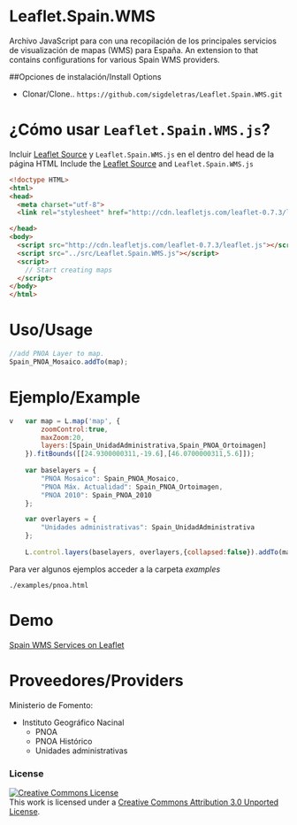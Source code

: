 Leaflet.Spain.WMS
=================
Archivo JavaScript para con una recopilación de los principales servicios de visualización de mapas (WMS) para España. 
An extension to  that contains configurations for various Spain WMS providers.

##Opciones de instalación/Install Options

- Clonar/Clone.. `https://github.com/sigdeletras/Leaflet.Spain.WMS.git`

¿Cómo usar `Leaflet.Spain.WMS.js`?
===
Incluir [Leaflet Source](http://cdn.leafletjs.com/leaflet-0.7.3/leaflet.js) y `Leaflet.Spain.WMS.js` en el dentro del head de la página HTML
Include the [Leaflet Source](http://cdn.leafletjs.com/leaflet-0.7.3/leaflet.js) and `Leaflet.Spain.WMS.js`

```html
<!doctype HTML>
<html>
<head>
  <meta charset="utf-8">
  <link rel="stylesheet" href="http://cdn.leafletjs.com/leaflet-0.7.3/leaflet.css">

</head>
<body>
  <script src="http://cdn.leafletjs.com/leaflet-0.7.3/leaflet.js"></script>
  <script src="../src/Leaflet.Spain.WMS.js"></script>
  <script>
    // Start creating maps
  </script>
</body>
</html>
```

Uso/Usage
===

```Javascript
//add PNOA Layer to map.
Spain_PNOA_Mosaico.addTo(map);
```

Ejemplo/Example
===

```Javascript
v	var map = L.map('map', {
		zoomControl:true, 
		maxZoom:20,
		layers:[Spain_UnidadAdministrativa,Spain_PNOA_Ortoimagen]
	}).fitBounds([[24.9300000311,-19.6],[46.0700000311,5.6]]);
	
	var baselayers = {
		"PNOA Mosaico": Spain_PNOA_Mosaico,
		"PNOA Máx. Actualidad": Spain_PNOA_Ortoimagen,
		"PNOA 2010": Spain_PNOA_2010
	};

	var overlayers = {
		"Unidades administrativas": Spain_UnidadAdministrativa
	};
	
	L.control.layers(baselayers, overlayers,{collapsed:false}).addTo(map);
```
Para ver algunos ejemplos acceder a la carpeta *examples*
```
./examples/pnoa.html
```

Demo
===

[Spain WMS Services on Leaflet](http://sigdeletras.github.io/Leaflet.Spain.WMS/examples/pnoa.html) 

Proveedores/Providers
===

Ministerio de Fomento:
* Instituto Geográfico Nacinal
    * PNOA
    * PNOA Histórico
    * Unidades administrativas

### License 
<a rel="license" href="http://creativecommons.org/licenses/by/3.0/deed.en_US"><img alt="Creative Commons License" style="border-width:0" src="http://i.creativecommons.org/l/by/3.0/88x31.png" /></a><br />This work is licensed under a <a rel="license" href="http://creativecommons.org/licenses/by/3.0/deed.en_US">Creative Commons Attribution 3.0 Unported License</a>.
